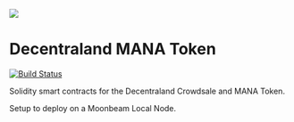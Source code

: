 ![](https://decentraland.org/favicon.ico)

Decentraland MANA Token
=======================

[![Build Status](https://travis-ci.org/decentraland/mana.svg?branch=master)](https://travis-ci.org/decentraland/mana)

Solidity smart contracts for the Decentraland Crowdsale and MANA Token.

Setup to deploy on a Moonbeam Local Node.
